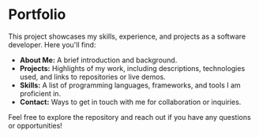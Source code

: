 # Portfolio

This project showcases my skills, experience, and projects as a software developer. Here you'll find:

- **About Me:** A brief introduction and background.
- **Projects:** Highlights of my work, including descriptions, technologies used, and links to repositories or live demos.
- **Skills:** A list of programming languages, frameworks, and tools I am proficient in.
- **Contact:** Ways to get in touch with me for collaboration or inquiries.

Feel free to explore the repository and reach out if you have any questions or opportunities!
